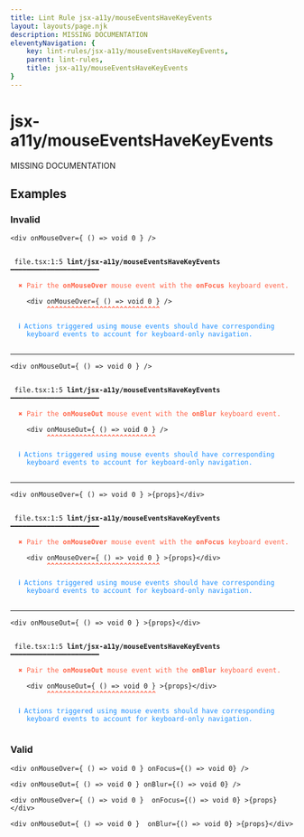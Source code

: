 ```yaml
---
title: Lint Rule jsx-a11y/mouseEventsHaveKeyEvents
layout: layouts/page.njk
description: MISSING DOCUMENTATION
eleventyNavigation: {
	key: lint-rules/jsx-a11y/mouseEventsHaveKeyEvents,
	parent: lint-rules,
	title: jsx-a11y/mouseEventsHaveKeyEvents
}
---
```


# jsx-a11y/mouseEventsHaveKeyEvents

MISSING DOCUMENTATION

<!-- EVERYTHING BELOW IS AUTOGENERATED. SEE SCRIPTS FOLDER FOR UPDATE SCRIPTS hash(998f115a4b097f7d78b4789a44898f0bc4a50209) -->

## Examples
### Invalid
<pre class="language-text"><code class="language-text"><<span class="token variable">div</span> <span class="token attr-name">onMouseOver</span><span class="token operator">=</span><span class="token punctuation">{</span> <span class="token punctuation">(</span><span class="token punctuation">)</span> <span class="token operator">=&gt;</span> <span class="token keyword">void</span> <span class="token number">0</span> <span class="token punctuation">}</span> <span class="token operator">/</span>></code></pre>
<pre class="language-text"><code class="language-text">
 <span style="text-decoration-style: dotted;">file.tsx:1:5</span> <strong>lint/jsx-a11y/mouseEventsHaveKeyEvents</strong> ━━━━━━━━━━━━━━━━━━━━━━

  <strong><span style="color: Tomato;">✖ </span></strong><span style="color: Tomato;">Pair the </span><span style="color: Tomato;"><strong>onMouseOver</strong></span><span style="color: Tomato;"> mouse event with the </span><span style="color: Tomato;"><strong>onFocus</strong></span><span style="color: Tomato;"> keyboard event.</span>

    &lt;<span class="token variable">div</span> <span class="token attr-name">onMouseOver</span><span class="token operator">=</span><span class="token punctuation">{</span> <span class="token punctuation">(</span><span class="token punctuation">)</span> <span class="token operator">=&gt;</span> <span class="token keyword">void</span> <span class="token number">0</span> <span class="token punctuation">}</span> <span class="token operator">/</span>&gt;
         <span style="color: Tomato;"><strong>^</strong></span><span style="color: Tomato;"><strong>^</strong></span><span style="color: Tomato;"><strong>^</strong></span><span style="color: Tomato;"><strong>^</strong></span><span style="color: Tomato;"><strong>^</strong></span><span style="color: Tomato;"><strong>^</strong></span><span style="color: Tomato;"><strong>^</strong></span><span style="color: Tomato;"><strong>^</strong></span><span style="color: Tomato;"><strong>^</strong></span><span style="color: Tomato;"><strong>^</strong></span><span style="color: Tomato;"><strong>^</strong></span><span style="color: Tomato;"><strong>^</strong></span><span style="color: Tomato;"><strong>^</strong></span><span style="color: Tomato;"><strong>^</strong></span><span style="color: Tomato;"><strong>^</strong></span><span style="color: Tomato;"><strong>^</strong></span><span style="color: Tomato;"><strong>^</strong></span><span style="color: Tomato;"><strong>^</strong></span><span style="color: Tomato;"><strong>^</strong></span><span style="color: Tomato;"><strong>^</strong></span><span style="color: Tomato;"><strong>^</strong></span><span style="color: Tomato;"><strong>^</strong></span><span style="color: Tomato;"><strong>^</strong></span><span style="color: Tomato;"><strong>^</strong></span><span style="color: Tomato;"><strong>^</strong></span><span style="color: Tomato;"><strong>^</strong></span><span style="color: Tomato;"><strong>^</strong></span><span style="color: Tomato;"><strong>^</strong></span>

  <strong><span style="color: DodgerBlue;">ℹ </span></strong><span style="color: DodgerBlue;">Actions triggered using mouse events should have corresponding</span>
    <span style="color: DodgerBlue;">keyboard events to account for keyboard-only navigation.</span>

</code></pre>

---------------

<pre class="language-text"><code class="language-text"><<span class="token variable">div</span> <span class="token attr-name">onMouseOut</span><span class="token operator">=</span><span class="token punctuation">{</span> <span class="token punctuation">(</span><span class="token punctuation">)</span> <span class="token operator">=&gt;</span> <span class="token keyword">void</span> <span class="token number">0</span> <span class="token punctuation">}</span> <span class="token operator">/</span>></code></pre>
<pre class="language-text"><code class="language-text">
 <span style="text-decoration-style: dotted;">file.tsx:1:5</span> <strong>lint/jsx-a11y/mouseEventsHaveKeyEvents</strong> ━━━━━━━━━━━━━━━━━━━━━━

  <strong><span style="color: Tomato;">✖ </span></strong><span style="color: Tomato;">Pair the </span><span style="color: Tomato;"><strong>onMouseOut</strong></span><span style="color: Tomato;"> mouse event with the </span><span style="color: Tomato;"><strong>onBlur</strong></span><span style="color: Tomato;"> keyboard event.</span>

    &lt;<span class="token variable">div</span> <span class="token attr-name">onMouseOut</span><span class="token operator">=</span><span class="token punctuation">{</span> <span class="token punctuation">(</span><span class="token punctuation">)</span> <span class="token operator">=&gt;</span> <span class="token keyword">void</span> <span class="token number">0</span> <span class="token punctuation">}</span> <span class="token operator">/</span>&gt;
         <span style="color: Tomato;"><strong>^</strong></span><span style="color: Tomato;"><strong>^</strong></span><span style="color: Tomato;"><strong>^</strong></span><span style="color: Tomato;"><strong>^</strong></span><span style="color: Tomato;"><strong>^</strong></span><span style="color: Tomato;"><strong>^</strong></span><span style="color: Tomato;"><strong>^</strong></span><span style="color: Tomato;"><strong>^</strong></span><span style="color: Tomato;"><strong>^</strong></span><span style="color: Tomato;"><strong>^</strong></span><span style="color: Tomato;"><strong>^</strong></span><span style="color: Tomato;"><strong>^</strong></span><span style="color: Tomato;"><strong>^</strong></span><span style="color: Tomato;"><strong>^</strong></span><span style="color: Tomato;"><strong>^</strong></span><span style="color: Tomato;"><strong>^</strong></span><span style="color: Tomato;"><strong>^</strong></span><span style="color: Tomato;"><strong>^</strong></span><span style="color: Tomato;"><strong>^</strong></span><span style="color: Tomato;"><strong>^</strong></span><span style="color: Tomato;"><strong>^</strong></span><span style="color: Tomato;"><strong>^</strong></span><span style="color: Tomato;"><strong>^</strong></span><span style="color: Tomato;"><strong>^</strong></span><span style="color: Tomato;"><strong>^</strong></span><span style="color: Tomato;"><strong>^</strong></span><span style="color: Tomato;"><strong>^</strong></span>

  <strong><span style="color: DodgerBlue;">ℹ </span></strong><span style="color: DodgerBlue;">Actions triggered using mouse events should have corresponding</span>
    <span style="color: DodgerBlue;">keyboard events to account for keyboard-only navigation.</span>

</code></pre>

---------------

<pre class="language-text"><code class="language-text"><<span class="token variable">div</span> <span class="token attr-name">onMouseOver</span><span class="token operator">=</span><span class="token punctuation">{</span> <span class="token punctuation">(</span><span class="token punctuation">)</span> <span class="token operator">=&gt;</span> <span class="token keyword">void</span> <span class="token number">0</span> <span class="token punctuation">}</span> ><span class="token punctuation">{</span><span class="token variable">props</span><span class="token punctuation">}</span><<span class="token operator">/</span><span class="token variable">div</span>></code></pre>
<pre class="language-text"><code class="language-text">
 <span style="text-decoration-style: dotted;">file.tsx:1:5</span> <strong>lint/jsx-a11y/mouseEventsHaveKeyEvents</strong> ━━━━━━━━━━━━━━━━━━━━━━

  <strong><span style="color: Tomato;">✖ </span></strong><span style="color: Tomato;">Pair the </span><span style="color: Tomato;"><strong>onMouseOver</strong></span><span style="color: Tomato;"> mouse event with the </span><span style="color: Tomato;"><strong>onFocus</strong></span><span style="color: Tomato;"> keyboard event.</span>

    &lt;<span class="token variable">div</span> <span class="token attr-name">onMouseOver</span><span class="token operator">=</span><span class="token punctuation">{</span> <span class="token punctuation">(</span><span class="token punctuation">)</span> <span class="token operator">=&gt;</span> <span class="token keyword">void</span> <span class="token number">0</span> <span class="token punctuation">}</span> &gt;<span class="token punctuation">{</span><span class="token variable">props</span><span class="token punctuation">}</span>&lt;<span class="token operator">/</span><span class="token variable">div</span>&gt;
         <span style="color: Tomato;"><strong>^</strong></span><span style="color: Tomato;"><strong>^</strong></span><span style="color: Tomato;"><strong>^</strong></span><span style="color: Tomato;"><strong>^</strong></span><span style="color: Tomato;"><strong>^</strong></span><span style="color: Tomato;"><strong>^</strong></span><span style="color: Tomato;"><strong>^</strong></span><span style="color: Tomato;"><strong>^</strong></span><span style="color: Tomato;"><strong>^</strong></span><span style="color: Tomato;"><strong>^</strong></span><span style="color: Tomato;"><strong>^</strong></span><span style="color: Tomato;"><strong>^</strong></span><span style="color: Tomato;"><strong>^</strong></span><span style="color: Tomato;"><strong>^</strong></span><span style="color: Tomato;"><strong>^</strong></span><span style="color: Tomato;"><strong>^</strong></span><span style="color: Tomato;"><strong>^</strong></span><span style="color: Tomato;"><strong>^</strong></span><span style="color: Tomato;"><strong>^</strong></span><span style="color: Tomato;"><strong>^</strong></span><span style="color: Tomato;"><strong>^</strong></span><span style="color: Tomato;"><strong>^</strong></span><span style="color: Tomato;"><strong>^</strong></span><span style="color: Tomato;"><strong>^</strong></span><span style="color: Tomato;"><strong>^</strong></span><span style="color: Tomato;"><strong>^</strong></span><span style="color: Tomato;"><strong>^</strong></span><span style="color: Tomato;"><strong>^</strong></span>

  <strong><span style="color: DodgerBlue;">ℹ </span></strong><span style="color: DodgerBlue;">Actions triggered using mouse events should have corresponding</span>
    <span style="color: DodgerBlue;">keyboard events to account for keyboard-only navigation.</span>

</code></pre>

---------------

<pre class="language-text"><code class="language-text"><<span class="token variable">div</span> <span class="token attr-name">onMouseOut</span><span class="token operator">=</span><span class="token punctuation">{</span> <span class="token punctuation">(</span><span class="token punctuation">)</span> <span class="token operator">=&gt;</span> <span class="token keyword">void</span> <span class="token number">0</span> <span class="token punctuation">}</span> ><span class="token punctuation">{</span><span class="token variable">props</span><span class="token punctuation">}</span><<span class="token operator">/</span><span class="token variable">div</span>></code></pre>
<pre class="language-text"><code class="language-text">
 <span style="text-decoration-style: dotted;">file.tsx:1:5</span> <strong>lint/jsx-a11y/mouseEventsHaveKeyEvents</strong> ━━━━━━━━━━━━━━━━━━━━━━

  <strong><span style="color: Tomato;">✖ </span></strong><span style="color: Tomato;">Pair the </span><span style="color: Tomato;"><strong>onMouseOut</strong></span><span style="color: Tomato;"> mouse event with the </span><span style="color: Tomato;"><strong>onBlur</strong></span><span style="color: Tomato;"> keyboard event.</span>

    &lt;<span class="token variable">div</span> <span class="token attr-name">onMouseOut</span><span class="token operator">=</span><span class="token punctuation">{</span> <span class="token punctuation">(</span><span class="token punctuation">)</span> <span class="token operator">=&gt;</span> <span class="token keyword">void</span> <span class="token number">0</span> <span class="token punctuation">}</span> &gt;<span class="token punctuation">{</span><span class="token variable">props</span><span class="token punctuation">}</span>&lt;<span class="token operator">/</span><span class="token variable">div</span>&gt;
         <span style="color: Tomato;"><strong>^</strong></span><span style="color: Tomato;"><strong>^</strong></span><span style="color: Tomato;"><strong>^</strong></span><span style="color: Tomato;"><strong>^</strong></span><span style="color: Tomato;"><strong>^</strong></span><span style="color: Tomato;"><strong>^</strong></span><span style="color: Tomato;"><strong>^</strong></span><span style="color: Tomato;"><strong>^</strong></span><span style="color: Tomato;"><strong>^</strong></span><span style="color: Tomato;"><strong>^</strong></span><span style="color: Tomato;"><strong>^</strong></span><span style="color: Tomato;"><strong>^</strong></span><span style="color: Tomato;"><strong>^</strong></span><span style="color: Tomato;"><strong>^</strong></span><span style="color: Tomato;"><strong>^</strong></span><span style="color: Tomato;"><strong>^</strong></span><span style="color: Tomato;"><strong>^</strong></span><span style="color: Tomato;"><strong>^</strong></span><span style="color: Tomato;"><strong>^</strong></span><span style="color: Tomato;"><strong>^</strong></span><span style="color: Tomato;"><strong>^</strong></span><span style="color: Tomato;"><strong>^</strong></span><span style="color: Tomato;"><strong>^</strong></span><span style="color: Tomato;"><strong>^</strong></span><span style="color: Tomato;"><strong>^</strong></span><span style="color: Tomato;"><strong>^</strong></span><span style="color: Tomato;"><strong>^</strong></span>

  <strong><span style="color: DodgerBlue;">ℹ </span></strong><span style="color: DodgerBlue;">Actions triggered using mouse events should have corresponding</span>
    <span style="color: DodgerBlue;">keyboard events to account for keyboard-only navigation.</span>

</code></pre>
### Valid
<pre class="language-text"><code class="language-text"><<span class="token variable">div</span> <span class="token attr-name">onMouseOver</span><span class="token operator">=</span><span class="token punctuation">{</span> <span class="token punctuation">(</span><span class="token punctuation">)</span> <span class="token operator">=&gt;</span> <span class="token keyword">void</span> <span class="token number">0</span> <span class="token punctuation">}</span> <span class="token attr-name">onFocus</span><span class="token operator">=</span><span class="token punctuation">{</span><span class="token punctuation">(</span><span class="token punctuation">)</span> <span class="token operator">=&gt;</span> <span class="token keyword">void</span> <span class="token number">0</span><span class="token punctuation">}</span> <span class="token operator">/</span>></code></pre>
<pre class="language-text"><code class="language-text"><<span class="token variable">div</span> <span class="token attr-name">onMouseOut</span><span class="token operator">=</span><span class="token punctuation">{</span> <span class="token punctuation">(</span><span class="token punctuation">)</span> <span class="token operator">=&gt;</span> <span class="token keyword">void</span> <span class="token number">0</span> <span class="token punctuation">}</span> <span class="token attr-name">onBlur</span><span class="token operator">=</span><span class="token punctuation">{</span><span class="token punctuation">(</span><span class="token punctuation">)</span> <span class="token operator">=&gt;</span> <span class="token keyword">void</span> <span class="token number">0</span><span class="token punctuation">}</span> <span class="token operator">/</span>></code></pre>
<pre class="language-text"><code class="language-text"><<span class="token variable">div</span> <span class="token attr-name">onMouseOver</span><span class="token operator">=</span><span class="token punctuation">{</span> <span class="token punctuation">(</span><span class="token punctuation">)</span> <span class="token operator">=&gt;</span> <span class="token keyword">void</span> <span class="token number">0</span> <span class="token punctuation">}</span>  <span class="token attr-name">onFocus</span><span class="token operator">=</span><span class="token punctuation">{</span><span class="token punctuation">(</span><span class="token punctuation">)</span> <span class="token operator">=&gt;</span> <span class="token keyword">void</span> <span class="token number">0</span><span class="token punctuation">}</span> ><span class="token punctuation">{</span><span class="token variable">props</span><span class="token punctuation">}</span><<span class="token operator">/</span><span class="token variable">div</span>></code></pre>
<pre class="language-text"><code class="language-text"><<span class="token variable">div</span> <span class="token attr-name">onMouseOut</span><span class="token operator">=</span><span class="token punctuation">{</span> <span class="token punctuation">(</span><span class="token punctuation">)</span> <span class="token operator">=&gt;</span> <span class="token keyword">void</span> <span class="token number">0</span> <span class="token punctuation">}</span>  <span class="token attr-name">onBlur</span><span class="token operator">=</span><span class="token punctuation">{</span><span class="token punctuation">(</span><span class="token punctuation">)</span> <span class="token operator">=&gt;</span> <span class="token keyword">void</span> <span class="token number">0</span><span class="token punctuation">}</span> ><span class="token punctuation">{</span><span class="token variable">props</span><span class="token punctuation">}</span><<span class="token operator">/</span><span class="token variable">div</span>></code></pre>

